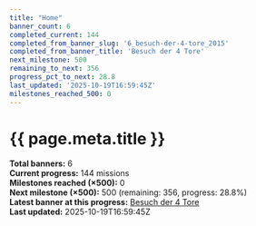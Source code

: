```yaml
---
title: "Home"
banner_count: 6
completed_current: 144
completed_from_banner_slug: '6_besuch-der-4-tore_2015'
completed_from_banner_title: 'Besuch der 4 Tore'
next_milestone: 500
remaining_to_next: 356
progress_pct_to_next: 28.8
last_updated: '2025-10-19T16:59:45Z'
milestones_reached_500: 0
---
```

# {{ page.meta.title }}

<!-- BANNER-STATS:START -->
**Total banners:** 6  
**Current progress:** 144 missions  
**Milestones reached (×500):** 0  
**Next milestone (×500):** 500 (remaining: 356, progress: 28.8%)  
**Latest banner at this progress:** [Besuch der 4 Tore](./banner/6_besuch-der-4-tore_2015/)  
**Last updated:** 2025-10-19T16:59:45Z
<!-- BANNER-STATS:END -->